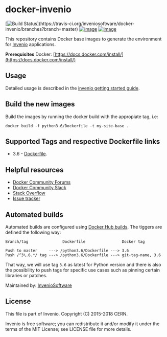 # docker-invenio

[![Build Status](https://travis-ci.org/inveniosoftware/docker-invenio.svg?branch=master"BuildStatus\")](https://travis-ci.org/inveniosoftware/docker-invenio/branches?branch=master) [![image](https://img.shields.io/docker/automated/inveniosoftware/centos7-python.svg)](https://hub.docker.com/r/inveniosoftware/centos7-python/) [![image](https://img.shields.io/docker/build/inveniosoftware/centos7-python.svg)](https://hub.docker.com/r/inveniosoftware/centos7-python/builds/)

This repository contains Docker base images to generate the environment for
[Invenio](https://github.com/inveniosoftware/invenio) applications.

**Prerequisites** Docker: [https://docs.docker.com/install/](https://docs.docker.com/install/)

## Usage

Detailed usage is described in the [invenio getting started guide](https://invenio-software.org/gettingstarted/).

## Build the new images

Build the images by running the docker build with the appropiate tag, i.e:

`docker build -f python3.6/Dockerfile -t my-site-base .`

## Supported Tags and respective Dockerfile links

* 3.6 - [Dockerfile](https://github.com/inveniosoftware/docker-invenio/blob/master/python3.6/Dockerfile).

## Helpful resources

* [Docker Community Forums](https://forums.docker.com/)
* [Docker Community Slack](https://blog.docker.com/2016/11/introducing-docker-community-directory-docker-community-slack/)
* [Stack Overflow](https://stackoverflow.com/search?tab=newest&q=docker)
* [Issue tracker](https://github.com/inveniosoftware/docker-invenio/issues)

## Automated builds

Automated builds are configured using [Docker Hub builds](https://docs.docker.com/docker-hub/builds/). The tiggers are defined the following way:

```(bash)
Branch/tag               Dockerfile                Docker tag

Push to master     ---> /python3.6/Dockerfile ---> 3.6
Push /^3\.6.*/ tag ---> /python3.6/Dockerfile ---> git-tag-name, 3.6
```

That way, we will use tag `3.6` as latest for Python version and there is also the possibility to push tags for specific use cases such as pinning certain libraries or patches.

Maintained by: [InvenioSoftware](https://github.com/inveniosoftware/)

## License

This file is part of Invenio.
Copyright (C) 2015-2018 CERN.

Invenio is free software; you can redistribute it and/or modify it
under the terms of the MIT License; see LICENSE file for more details.
